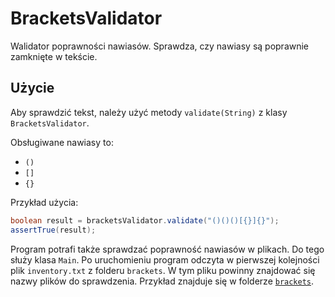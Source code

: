 # BracketsValidator

Walidator poprawności nawiasów. 
Sprawdza, czy nawiasy są poprawnie zamknięte w tekście.

## Użycie

Aby sprawdzić tekst, należy użyć metody `validate(String)` z klasy `BracketsValidator`.

Obsługiwane nawiasy to:
* `()`
* `[]`
* `{}`

Przykład użycia:
```java
boolean result = bracketsValidator.validate("()()()[{}]{}");
assertTrue(result);
```

Program potrafi także sprawdzać poprawność nawiasów w plikach.
Do tego służy klasa `Main`. Po uruchomieniu program odczyta 
w pierwszej kolejności plik `inventory.txt` z folderu `brackets`.
W tym pliku powinny znajdować się nazwy plików do sprawdzenia.
Przykład znajduje się w folderze [`brackets`](brackets/inventory.txt).
